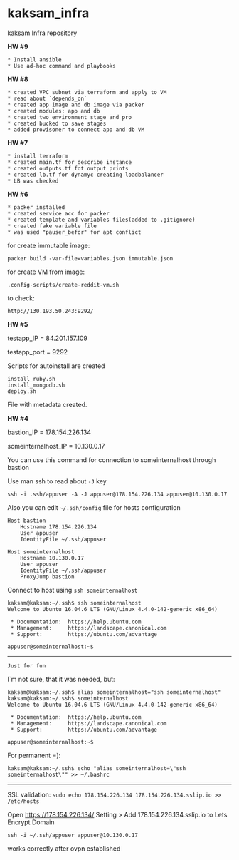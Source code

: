 # kaksam_infra

kaksam Infra repository

**HW #9**

    * Install ansible
    * Use ad-hoc command and playbooks

**HW #8**

    * created VPC subnet via terraform and apply to VM
    * read about `depends_on`
    * created app image and db image via packer
    * created modules: app and db
    * created two environment stage and pro
    * created bucked to save stages
    * added provisoner to connect app and db VM

**HW #7**

    * install terraform
    * created main.tf for describe instance
    * created outputs.tf fot output prints
    * created lb.tf for dynamyc creating loadbalancer
    * LB was checked

**HW #6**

    * packer installed
    * created service acc for packer
    * created template and variables files(added to .gitignore)
    * created fake variable file
    * was used "pauser_befor" for apt conflict

for create immutable image:

`packer build -var-file=variables.json immutable.json `

for create VM from image:

`.config-scripts/create-reddit-vm.sh`

to check:

`http://130.193.50.243:9292/`

**HW #5**

testapp_IP = 84.201.157.109

testapp_port = 9292

Scripts for autoinstall are created

```
install_ruby.sh
install_mongodb.sh
deploy.sh
```

File with metadata created.

**HW #4**


bastion_IP = 178.154.226.134

someinternalhost_IP = 10.130.0.17

You can use this command for connection to someinternalhost through bastion

Use man ssh to read about `-J` key

`ssh -i .ssh/appuser -A -J appuser@178.154.226.134 appuser@10.130.0.17`

Also you can edit `~/.ssh/config` file for hosts configuration

````
Host bastion
    Hostname 178.154.226.134
    User appuser
    IdentityFile ~/.ssh/appuser

Host someinternalhost
    Hostname 10.130.0.17
    User appuser
    IdentityFile ~/.ssh/appuser
    ProxyJump bastion
````

Connect to host using `ssh someinternalhost`

```
kaksam@kaksam:~/.ssh$ ssh someinternalhost
Welcome to Ubuntu 16.04.6 LTS (GNU/Linux 4.4.0-142-generic x86_64)

 * Documentation:  https://help.ubuntu.com
 * Management:     https://landscape.canonical.com
 * Support:        https://ubuntu.com/advantage

appuser@someinternalhost:~$
```

------------
`Just for fun`

I`m not sure, that it was needed, but:
```
kaksam@kaksam:~/.ssh$ alias someinternalhost="ssh someinternalhost"
kaksam@kaksam:~/.ssh$ someinternalhost
Welcome to Ubuntu 16.04.6 LTS (GNU/Linux 4.4.0-142-generic x86_64)

 * Documentation:  https://help.ubuntu.com
 * Management:     https://landscape.canonical.com
 * Support:        https://ubuntu.com/advantage

appuser@someinternalhost:~$

```

For permanent =):

`kaksam@kaksam:~/.ssh$ echo "alias someinternalhost=\"ssh someinternalhost\"" >> ~/.bashrc`


----------------------
SSL validation:
`sudo echo 178.154.226.134 178.154.226.134.sslip.io >> /etc/hosts`

Open https://178.154.226.134/ Setting > Add 178.154.226.134.sslip.io to Lets Encrypt Domain

`ssh -i ~/.ssh/appuser appuser@10.130.0.17`

works correctly after ovpn established
